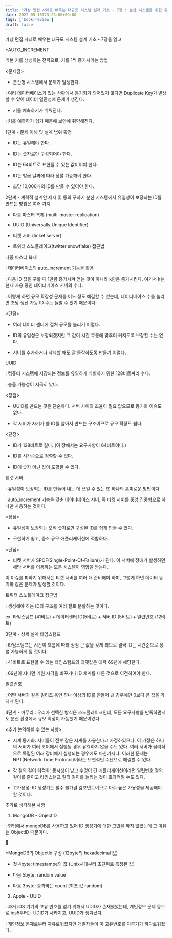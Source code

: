 ```yaml
---
title: "가상 면접 사례로 배우는 대규모 시스템 설계 기초 - 7장 : 분산 시스템을 위한 유일 ID 생성기 설계"
date: 2022-05-15T23:23:00+09:00
tags: ['book-review']
draft: false
---
```

가상 면접 사레로 배우는 대규모 시스템 설계 기초 - 7장을 읽고
<!--more--> 

*AUTO_INCREMENT

기본 키를 생성하는 전략으로, 키를 1씩 증가시키는 방법



<문제점>

- 분산형 시스템에서 문제가 발생한다.

: 여러 데이터베이스가 있는 상황에서 동기화가 되어있지 않다면 Duplicate Key가 발생할 수 있어 데이터 일관성에 문제가 생긴다.

- 키를 예측하기가 쉬워진다.

: 키를 예측하기 쉽기 때문에 보안에 취약해진다.



1단계 - 문제 이해 및 설계 범위 확정
- ID는 유일해야 한다.

- ID는 숫자로만 구성되어야 한다.

- ID는 64비트로 표현될 수 있는 값이어야 한다.

- ID는 발급 날짜에 따라 정렬 가능해야 한다.

- 초당 10,000개의 ID를 만들 수 있어야 한다.



2단계 - 계략적 설계안 제시 및 동의 구하기
분산 시스템에서 유일성이 보장되는 ID를 만드는 방법은 여러 가지.

- 다중 마스터 복제 (multi-master replication)

- UUID (Universally Unique Identifier)

- 티켓 서버 (ticket server)

- 트위터 스노플레이크(twitter snowflake) 접근법





다중 마스터 복제

: 데이터베이스의 auto_increment 기능을 활용

: 다음 ID 값을 구할 때 1만큼 증가시켜 얻는 것이 아니라 k만큼 증가시킨다. 여기서 k는 현재 사용 중인 데이터베이스 서버의 수다.

: 이렇게 하면 규모 확장성 문제를 어느 정도 해결할 수 있는데, 데이터베이스 수를 늘리면 초당 생산 가능 ID 수도 늘릴 수 있기 때문이다.



<단점>

- 여러 데이터 센터에 걸쳐 규모를 늘리기 어렵다.

- ID의 유일성은 보장되겠지만 그 값이 시간 흐름에 맞추어 커지도록 보장할 수는 없다.

- 서버를 추가하거나 삭제할 때도 잘 동작하도록 만들기 어렵다.



UUID

: 컴퓨터 시스템에 저장되는 정보를 유일하게 식별하기 위한 128비트짜리 수다.

: 충돌 가능성이 지극히 낮다.



<장점>

- UUID를 만드는 것은 단순하다. 서버 사이의 조율이 필요 없으므로 동기화 이슈도 없다.

- 각 서버가 자기가 쓸 ID를 알아서 만드는 구조이므로 규모 확장도 쉽다.



<단점>

- ID가 128비트로 길다. (이 장에서는 요구사항이 64비트이다.)

- ID를 시간순으로 정렬할 수 없다.

- ID에 숫자 아닌 값이 포함될 수 있다.





티켓 서버

: 유일성이 보장되는 ID를 만들어 내는 데 쓰일 수 있는 또 하나의 흥미로운 방법이다.

: auto_increment 기능을 갖춘 데이터베이스 서버, 즉 티켓 서버를 중앙 집중형으로 하나만 사용하는 것이다.



<장점>

- 유일성이 보장되는 오직 숫자로만 구성된 ID를 쉽게 만들 수 있다.

- 구현하기 쉽고, 중소 규모 애플리케이션에 적합하다.



<단점>

- 티켓 서버가 SPOF(Single-Point-Of-Failure)가 된다. 이 서버에 장애가 발생하면 해당 서버를 이용하는 모든 시스템이 영향을 받는다.

이 이슈를 피하기 위해서는 티켓 서버를 여러 대 준비해야 하며, 그렇게 하면 데이터 동기화 같은 문제가 발생할 것이다.





트위터 스노플레이크 접근법

: 생성해야 하는 ID의 구조를 여러 절로 분할하는 것이다.

ex. 타임스템프 (41비트) + 데이터센터 ID(5비트) + 서버 ID (5비트) + 일련번호 (12비트)



3단계 - 상세 설계
타임스탬프

: 타임스탬프는 시간이 흐름에 따라 점점 큰 값을 갖게 되므로 결국 ID는 시간순으로 정렬 가능하게 될 것이다.

: 41비트로 표현할 수 있는 타임스탬프의 최댓값은 대략 69년에 해당한다.

: 69년이 지나면 기원 시각을 바꾸거나 ID 체계를 다른 것으로 이전하여야 한다.



일련번호

: 어떤 서버가 같은 밀리초 동안 하나 이상의 ID를 만들어 낸 경우에만 0보다 큰 값을 가지게 된다.



4단계 - 마무리
: 우리가 선택한 방식은 스노플레이크인데, 모든 요구사항을 만족하면서도 분산 환경에서 규모 확장이 가능했기 때문이었다.



<추가 논의해볼 수 있는 사항>

- 시계 동기화: 서버들이 전부 같은 시계를 사용한다고 가정하였으나, 이 가정은 하나의 서버가 여러 코어에서 실행될 경우 유효하지 않을 수도 있다. 여러 서버가 물리적으로 독립된 여러 장비에서 실행되는 경우에도 마찬가지다. 이러한 문제는 NPT(Network Time Protocol)이라는 보편적인 수단으로 해결할 수 있다.

- 각 절의 길이 최적화: 동시성이 낮고 수명이 긴 애플리케이션이라면 일련번호 절의 길이를 줄이고 타임스탬프 절의 길이를 늘리는 것이 효과적일 수도 있다.

- 고가용성: ID 생성기는 필수 불가결 컴포넌트이므로 아주 높은 가용성을 제공해야 할 것이다.



추가로 생각해본 사항
1. MongoDB - ObjectID

: 현업에서 mongoDB를 사용하고 있어 ID 생성기에 대한 고민을 하지 않았는데 그 이유는 ObjectID 때문이다.



*MongoDB의 ObjectId 구성 (12byte의 hexadecimal 값)

- 첫 4byte: timestampe의 값 (Unix시대부터 초단위로 측정된 값)

- 다음 5byte: random value

- 다음 3byte: 증가하는 count (최초 값 random)



2. Apple - UUID

: 과거 iOS 기기의 고유 번호를 얻기 위해서 UDID가 존재했었는데, 개인정보 문제 등으로 ios5부터는 UDID가 사라지고, UUID가 생겨났다.

: 개인정보 문제로부터 자유로워졌지만 개발자들이 이 고유번호를 다루기가 까다로워졌다.

 